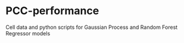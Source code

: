 # PCC-performance
Cell data and python scripts for Gaussian Process and Random Forest Regressor models
